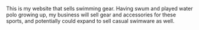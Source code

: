 This is my website that sells swimming gear.  Having swum and played water polo growing up, my business will sell gear and accessories for these sports, and potentially could expand to sell casual swimware as well.